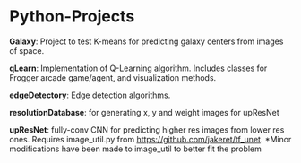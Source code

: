 # Python-Projects

**Galaxy**: Project to test K-means for predicting galaxy centers from images of space.

**qLearn**: Implementation of Q-Learning algorithm. Includes classes for Frogger arcade game/agent, and visualization methods.

**edgeDetectory**: Edge detection algorithms.

**resolutionDatabase**: for generating x, y and weight images for upResNet

**upResNet**: fully-conv CNN for predicting higher res images from lower res ones. Requires image_util.py from https://github.com/jakeret/tf_unet. *Minor modifications have been made to image_util to better fit the problem
